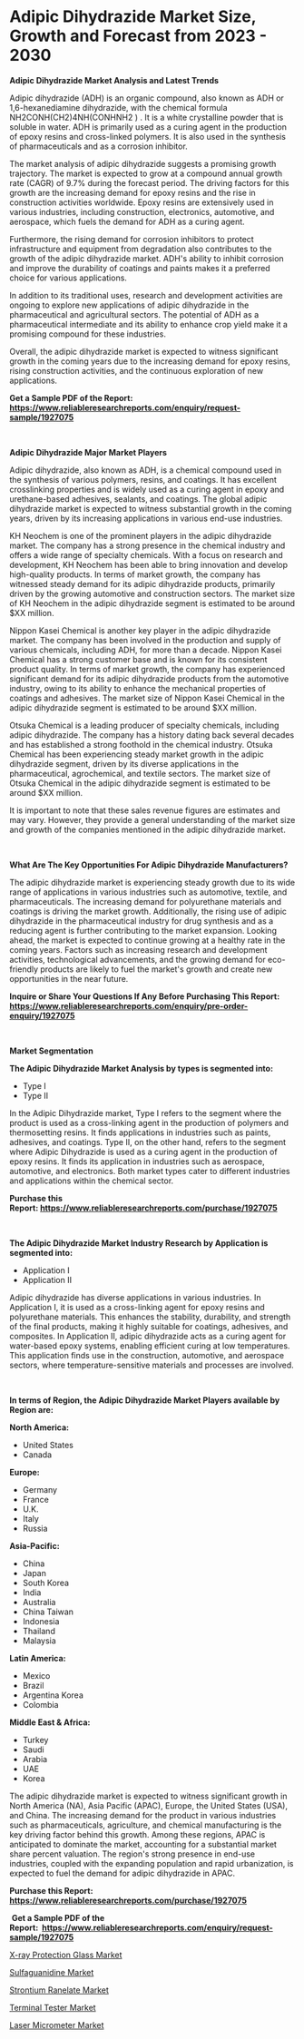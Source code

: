 <p><h1>Adipic Dihydrazide Market Size, Growth and Forecast from 2023 - 2030</h1></p><p><strong>Adipic Dihydrazide Market Analysis and Latest Trends</strong></p>
<p><p>Adipic dihydrazide (ADH) is an organic compound, also known as ADH or 1,6-hexanediamine dihydrazide, with the chemical formula NH2CONH(CH2)4NH(CONHNH2 ) . It is a white crystalline powder that is soluble in water. ADH is primarily used as a curing agent in the production of epoxy resins and cross-linked polymers. It is also used in the synthesis of pharmaceuticals and as a corrosion inhibitor.</p><p>The market analysis of adipic dihydrazide suggests a promising growth trajectory. The market is expected to grow at a compound annual growth rate (CAGR) of 9.7% during the forecast period. The driving factors for this growth are the increasing demand for epoxy resins and the rise in construction activities worldwide. Epoxy resins are extensively used in various industries, including construction, electronics, automotive, and aerospace, which fuels the demand for ADH as a curing agent.</p><p>Furthermore, the rising demand for corrosion inhibitors to protect infrastructure and equipment from degradation also contributes to the growth of the adipic dihydrazide market. ADH's ability to inhibit corrosion and improve the durability of coatings and paints makes it a preferred choice for various applications.</p><p>In addition to its traditional uses, research and development activities are ongoing to explore new applications of adipic dihydrazide in the pharmaceutical and agricultural sectors. The potential of ADH as a pharmaceutical intermediate and its ability to enhance crop yield make it a promising compound for these industries.</p><p>Overall, the adipic dihydrazide market is expected to witness significant growth in the coming years due to the increasing demand for epoxy resins, rising construction activities, and the continuous exploration of new applications.</p></p>
<p><strong>Get a Sample PDF of the Report:&nbsp; <a href="https://www.reliableresearchreports.com/enquiry/request-sample/1927075">https://www.reliableresearchreports.com/enquiry/request-sample/1927075</a></strong></p>
<p>&nbsp;</p>
<p><strong>Adipic Dihydrazide Major Market Players</strong></p>
<p><p>Adipic dihydrazide, also known as ADH, is a chemical compound used in the synthesis of various polymers, resins, and coatings. It has excellent crosslinking properties and is widely used as a curing agent in epoxy and urethane-based adhesives, sealants, and coatings. The global adipic dihydrazide market is expected to witness substantial growth in the coming years, driven by its increasing applications in various end-use industries.</p><p>KH Neochem is one of the prominent players in the adipic dihydrazide market. The company has a strong presence in the chemical industry and offers a wide range of specialty chemicals. With a focus on research and development, KH Neochem has been able to bring innovation and develop high-quality products. In terms of market growth, the company has witnessed steady demand for its adipic dihydrazide products, primarily driven by the growing automotive and construction sectors. The market size of KH Neochem in the adipic dihydrazide segment is estimated to be around $XX million.</p><p>Nippon Kasei Chemical is another key player in the adipic dihydrazide market. The company has been involved in the production and supply of various chemicals, including ADH, for more than a decade. Nippon Kasei Chemical has a strong customer base and is known for its consistent product quality. In terms of market growth, the company has experienced significant demand for its adipic dihydrazide products from the automotive industry, owing to its ability to enhance the mechanical properties of coatings and adhesives. The market size of Nippon Kasei Chemical in the adipic dihydrazide segment is estimated to be around $XX million.</p><p>Otsuka Chemical is a leading producer of specialty chemicals, including adipic dihydrazide. The company has a history dating back several decades and has established a strong foothold in the chemical industry. Otsuka Chemical has been experiencing steady market growth in the adipic dihydrazide segment, driven by its diverse applications in the pharmaceutical, agrochemical, and textile sectors. The market size of Otsuka Chemical in the adipic dihydrazide segment is estimated to be around $XX million.</p><p>It is important to note that these sales revenue figures are estimates and may vary. However, they provide a general understanding of the market size and growth of the companies mentioned in the adipic dihydrazide market.</p></p>
<p>&nbsp;</p>
<p><strong>What Are The Key Opportunities For Adipic Dihydrazide Manufacturers?</strong></p>
<p><p>The adipic dihydrazide market is experiencing steady growth due to its wide range of applications in various industries such as automotive, textile, and pharmaceuticals. The increasing demand for polyurethane materials and coatings is driving the market growth. Additionally, the rising use of adipic dihydrazide in the pharmaceutical industry for drug synthesis and as a reducing agent is further contributing to the market expansion. Looking ahead, the market is expected to continue growing at a healthy rate in the coming years. Factors such as increasing research and development activities, technological advancements, and the growing demand for eco-friendly products are likely to fuel the market's growth and create new opportunities in the near future.</p></p>
<p><strong>Inquire or Share Your Questions If Any Before Purchasing This Report: <a href="https://www.reliableresearchreports.com/enquiry/pre-order-enquiry/1927075">https://www.reliableresearchreports.com/enquiry/pre-order-enquiry/1927075</a></strong></p>
<p>&nbsp;</p>
<p><strong>Market Segmentation</strong></p>
<p><strong>The Adipic Dihydrazide Market Analysis by types is segmented into:</strong></p>
<p><ul><li>Type I</li><li>Type II</li></ul></p>
<p><p>In the Adipic Dihydrazide market, Type I refers to the segment where the product is used as a cross-linking agent in the production of polymers and thermosetting resins. It finds applications in industries such as paints, adhesives, and coatings. Type II, on the other hand, refers to the segment where Adipic Dihydrazide is used as a curing agent in the production of epoxy resins. It finds its application in industries such as aerospace, automotive, and electronics. Both market types cater to different industries and applications within the chemical sector.</p></p>
<p><strong>Purchase this Report:&nbsp;<a href="https://www.reliableresearchreports.com/purchase/1927075">https://www.reliableresearchreports.com/purchase/1927075</a></strong></p>
<p>&nbsp;</p>
<p><strong>The Adipic Dihydrazide Market Industry Research by Application is segmented into:</strong></p>
<p><ul><li>Application I</li><li>Application II</li></ul></p>
<p><p>Adipic dihydrazide has diverse applications in various industries. In Application I, it is used as a cross-linking agent for epoxy resins and polyurethane materials. This enhances the stability, durability, and strength of the final products, making it highly suitable for coatings, adhesives, and composites. In Application II, adipic dihydrazide acts as a curing agent for water-based epoxy systems, enabling efficient curing at low temperatures. This application finds use in the construction, automotive, and aerospace sectors, where temperature-sensitive materials and processes are involved.</p></p>
<p>&nbsp;</p>
<p><strong>In terms of Region, the Adipic Dihydrazide Market Players available by Region are:</strong></p>
<p>
    <p> <strong> North America: </strong>
        <ul>
            <li>United States</li>
            <li>Canada</li>
        </ul>
        </p> 
    <p> <strong> Europe: </strong>
        <ul>
            <li>Germany</li>
            <li>France</li>
            <li>U.K.</li>
            <li>Italy</li>
            <li>Russia</li>
        </ul>
        </p> 
    <p> <strong> Asia-Pacific: </strong>
        <ul>
            <li>China</li>
            <li>Japan</li>
            <li>South Korea</li>
            <li>India</li>
            <li>Australia</li>
            <li>China Taiwan</li>
            <li>Indonesia</li>
            <li>Thailand</li>
            <li>Malaysia</li>
        </ul>
        </p> 
    <p> <strong> Latin America: </strong>
        <ul>
            <li>Mexico</li>
            <li>Brazil</li>
            <li>Argentina Korea</li>
            <li>Colombia</li>
        </ul>
        </p> 
    <p> <strong> Middle East & Africa: </strong>
        <ul>
            <li>Turkey</li>
            <li>Saudi</li>
            <li>Arabia</li>
            <li>UAE</li>
            <li>Korea</li>
        </ul>
    </p>
    </p>
<p><p>The adipic dihydrazide market is expected to witness significant growth in North America (NA), Asia Pacific (APAC), Europe, the United States (USA), and China. The increasing demand for the product in various industries such as pharmaceuticals, agriculture, and chemical manufacturing is the key driving factor behind this growth. Among these regions, APAC is anticipated to dominate the market, accounting for a substantial market share percent valuation. The region's strong presence in end-use industries, coupled with the expanding population and rapid urbanization, is expected to fuel the demand for adipic dihydrazide in APAC.</p></p>
<p><strong>Purchase this Report: <a href="https://www.reliableresearchreports.com/purchase/1927075">https://www.reliableresearchreports.com/purchase/1927075</a></strong></p>
<p>&nbsp;<strong>Get a Sample PDF of the Report:&nbsp;&nbsp;<a href="https://www.reliableresearchreports.com/enquiry/request-sample/1927075">https://www.reliableresearchreports.com/enquiry/request-sample/1927075</a></strong></p>
<p><strong></strong></p>
<p><p><a href="https://www.linkedin.com/pulse/x-ray-protection-glass-market-size-share-amp-trends-analysis-dogtc/">X-ray Protection Glass Market</a></p><p><a href="https://medium.com/@hotspotelectronicsstore/sulfaguanidine-market-exploring-market-share-market-trends-and-future-growth-80098d246bb9">Sulfaguanidine Market</a></p><p><a href="https://medium.com/@the.strong.zer0/strontium-ranelate-market-research-report-its-history-and-forecast-2023-to-2030-d3ff69ae489d">Strontium Ranelate Market</a></p><p><a href="https://github.com/ambrozg/Market-Research-Report-List-1/blob/main/terminal-tester-market.md">Terminal Tester Market</a></p><p><a href="https://github.com/dzharov81/Market-Research-Report-List-1/blob/main/laser-micrometer-market.md">Laser Micrometer Market</a></p></p>